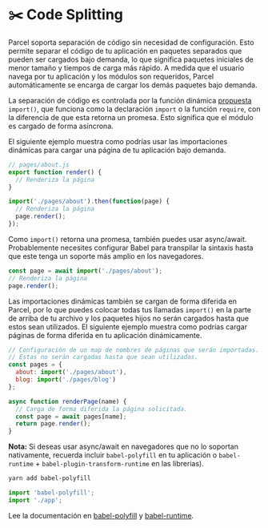 # ✂️ Code Splitting

Parcel soporta separación de código sin necesidad de configuración. Esto permite separar el código de tu aplicación en paquetes separados que pueden ser cargados bajo demanda, lo que significa paquetes iniciales de menor tamaño y tiempos de carga más rápido. A medida que el usuario navega por tu aplicación y los módulos son requeridos, Parcel automáticamente se encarga de cargar los demás paquetes bajo demanda.

La separación de código es controlada por la función dinámica [propuesta](https://github.com/tc39/proposal-dynamic-import) `import()`, que funciona como la declaración `import` o la función `require`, con la diferencia de que esta retorna un promesa. Esto significa que el módulo es cargado de forma asíncrona.

El siguiente ejemplo muestra como podrías usar las importaciones dinámicas para cargar una página de tu aplicación bajo demanda.

```javascript
// pages/about.js
export function render() {
  // Renderiza la página
}
```

```javascript
import('./pages/about').then(function(page) {
  // Renderiza la página
  page.render();
});
```

Como `import()` retorna una promesa, también puedes usar async/await. Probablemente necesites configurar Babel para transpilar la sintaxis hasta que este tenga un soporte más amplio en los navegadores.

```javascript
const page = await import('./pages/about');
// Renderiza la página
page.render();
```

Las importaciones dinámicas también se cargan de forma diferida en Parcel, por lo que puedes colocar todas tus llamadas `import()` en la parte de arriba de tu archivo y los paquetes hijos no serán cargados hasta que estos sean utilizados. El siguiente ejemplo muestra como podrías cargar páginas de forma diferida en tu aplicación dinámicamente.

```javascript
// Configuración de un map de nombres de páginas que serán importadas.
// Estas no serán cargadas hasta que sean utilizadas.
const pages = {
  about: import('./pages/about'),
  blog: import('./pages/blog')
};

async function renderPage(name) {
  // Carga de forma diferida la página solicitada.
  const page = await pages[name];
  return page.render();
}
```

**Nota:** Si deseas usar async/await en navegadores que no lo soportan nativamente, recuerda incluir `babel-polyfill` en tu aplicación o `babel-runtime` + `babel-plugin-transform-runtime` en las librerias).

```bash
yarn add babel-polyfill
```

```javascript
import 'babel-polyfill';
import './app';
```

Lee la documentación en [babel-polyfill](http://babeljs.io/docs/usage/polyfill) y [babel-runtime](http://babeljs.io/docs/plugins/transform-runtime).
